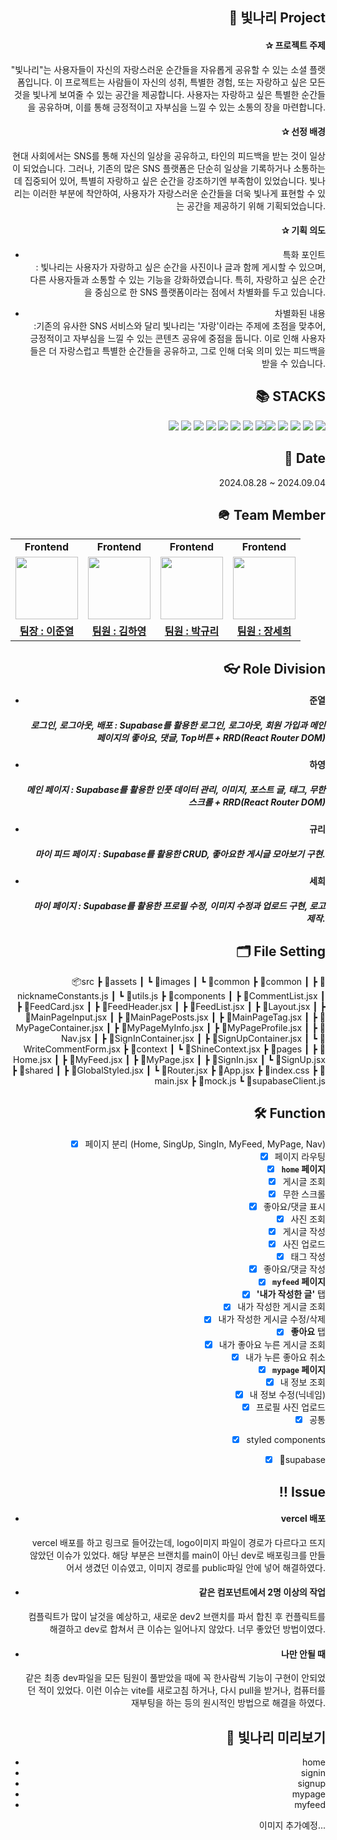 <div style="text-align: right;">
  <h2> 💫  빛나리 Project </h2>

<h4> ✰ 프로젝트 주제</h4>
  "빛나리"는 사용자들이 자신의 자랑스러운 순간들을 자유롭게 공유할 수 있는 소셜 플랫폼입니다. 이 프로젝트는 사람들이 자신의 성취, 특별한 경험, 또는 자랑하고 싶은 모든 것을 빛나게 보여줄 수 있는 공간을 제공합니다. 사용자는 자랑하고 싶은 특별한 순간들을 공유하며, 이를 통해 긍정적이고 자부심을 느낄 수 있는 소통의 장을 마련합니다.

<h4> ✰ 선정 배경</h4>
  현대 사회에서는 SNS를 통해 자신의 일상을 공유하고, 타인의 피드백을 받는 것이 일상이 되었습니다. 그러나, 기존의 많은 SNS 플랫폼은 단순히 일상을 기록하거나 소통하는 데 집중되어 있어, 특별히 자랑하고 싶은 순간을 강조하기엔 부족함이 있었습니다. 빛나리는 이러한 부분에 착안하여, 사용자가 자랑스러운 순간들을 더욱 빛나게 표현할 수 있는 공간을 제공하기 위해 기획되었습니다.

<h4> ✰ 기획 의도</h4>

  - 특화 포인트
  <br/>: 빛나리는 사용자가 자랑하고 싶은 순간을 사진이나 글과 함께 게시할 수 있으며, 다른 사용자들과 소통할 수 있는 기능을 강화하였습니다. 특히, 자랑하고 싶은 순간을 중심으로 한 SNS 플랫폼이라는 점에서 차별화를 두고 있습니다.

  - 차별화된 내용
  <br/>:기존의 유사한 SNS 서비스와 달리 빛나리는 '자랑'이라는 주제에 초점을 맞추어, 긍정적이고 자부심을 느낄 수 있는 콘텐츠 공유에 중점을 둡니다. 이로 인해 사용자들은 더 자랑스럽고 특별한 순간들을 공유하고, 그로 인해 더욱 의미 있는 피드백을 받을 수 있습니다.

<div style="text-align: right;">
  <h2>📚 STACKS</h2>

 <img src="https://img.shields.io/badge/react-61DAFB?style=for-the-badge&logo=react&logoColor=black"> <img src="https://img.shields.io/badge/vite-646CFF?style=for-the-badge&logo=vite&logoColor=white"> <img src="https://img.shields.io/badge/dotenv-ECD53F?style=for-the-badge&logo=dotenv&logoColor=white"> <img src="https://img.shields.io/badge/reactrouter-CA4245?style=for-the-badge&logo=reactrouter&logoColor=white"> <img src="https://img.shields.io/badge/supabase-3FCF8E?style=for-the-badge&logo=supabase&logoColor=white"> <img src="https://img.shields.io/badge/styledcomponents-DB7093?style=for-the-badge&logo=styledcomponents&logoColor=white"> <img src="https://img.shields.io/badge/git-F05032?style=for-the-badge&logo=git&logoColor=white"> <img src="https://img.shields.io/badge/html5-E34F26?style=for-the-badge&logo=html5&logoColor=white"><img src="https://img.shields.io/badge/css-1572B6?style=for-the-badge&logo=css3&logoColor=white"> <img src="https://img.shields.io/badge/javascript-F7DF1E?style=for-the-badge&logo=javascript&logoColor=black">  <img src="https://img.shields.io/badge/jquery-0769AD?style=for-the-badge&logo=jquery&logoColor=white"> <img src="https://img.shields.io/badge/github-181717?style=for-the-badge&logo=github&logoColor=white"> <img src="https://img.shields.io/badge/vercel-000000?style=for-the-badge&logo=vercel&logoColor=white">
</div>

<div style="text-align: right;">
  <h2>📅 Date </h2>
    2024.08.28 ~ 2024.09.04

<div style="text-align: right;">
  <h2> 🪖 Team Member</h2>
<table>
   <tr>
    <td align="center"><b>Frontend</b></td>
    <td align="center"><b>Frontend</b></td>
    <td align="center"><b>Frontend</b></td>
    <td align="center"><b>Frontend</b></td>
  </tr>
  <tr>
    <td align="center"><img src="https://avatars.githubusercontent.com/LeeJY97" width="100px" /></td>
    <td align="center"><img src="https://avatars.githubusercontent.com/duddlfkd02" width="100px" /></td>
    <td align="center"><img src="https://avatars.githubusercontent.com/kyulipark" width="100px" /></td>
    <td align="center"><img src="https://avatars.githubusercontent.com/sehee-jang" width="100px" /></td>
  </tr>
  <tr>
    <td align="center"><b><a href="https://github.com/LeeJY97">팀장 : 이준열</a></b></td>
    <td align="center"><b><a href="https://github.com/duddlfkd02">팀원 : 김하영</a></b></td>
    <td align="center"><b><a href="https://github.com/kyulipark">팀원 : 박규리</a></b></td>
    <td align="center"><b><a href="https://github.com/sehee-jang">팀원 : 장세희</a></b></td>
  </tr>
</table>


<div style="text-align: right;">
  <h2> 👓 Role Division </h2>
  
- <h4>준열</h4>
   <h5>로그인, 로그아웃, 배포 : Supabase를 활용한 로그인, 로그아웃, 회원 가입과 메인 페이지의 좋아요, 댓글, Top버튼 + RRD(React Router DOM)</h5>

- <h4>하영</h4>
  <h5>메인 페이지 : Supabase를 활용한 인풋 데이터 관리, 이미지, 포스트 글, 태그, 무한스크롤 + RRD(React Router DOM)</h5>

- <h4>규리</h4>
  <h5>마이 피드 페이지 : Supabase를 활용한 CRUD, 좋아요한 게시글 모아보기 구현. </h5>

- <h4>세희</h4>
  <h5>마이 페이지 : Supabase를 활용한 프로필 수정, 이미지 수정과 업로드 구현, 로고 제작. </h5>


<div style="text-align: right;">
  <h2>🗂️ File Setting </h2>

📦src
 ┣ 📂assets
 ┃ ┗ 📂images
 ┃   ┗ 📂common
 ┣ 📂common
 ┃ ┣ 📜nicknameConstants.js
 ┃ ┗ 📜utils.js
 ┣ 📂components
 ┃ ┣ 📜CommentList.jsx
 ┃ ┣ 📜FeedCard.jsx
 ┃ ┣ 📜FeedHeader.jsx
 ┃ ┣ 📜FeedList.jsx
 ┃ ┣ 📜Layout.jsx
 ┃ ┣ 📜MainPageInput.jsx
 ┃ ┣ 📜MainPagePosts.jsx
 ┃ ┣ 📜MainPageTag.jsx
 ┃ ┣ 📜MyPageContainer.jsx
 ┃ ┣ 📜MyPageMyInfo.jsx
 ┃ ┣ 📜MyPageProfile.jsx
 ┃ ┣ 📜Nav.jsx
 ┃ ┣ 📜SignInContainer.jsx
 ┃ ┣ 📜SignUpContainer.jsx
 ┃ ┗ 📜WriteCommentForm.jsx
 ┣ 📂context
 ┃ ┗ 📜ShineContext.jsx
 ┣ 📂pages
 ┃ ┣ 📜Home.jsx
 ┃ ┣ 📜MyFeed.jsx
 ┃ ┣ 📜MyPage.jsx
 ┃ ┣ 📜SignIn.jsx
 ┃ ┗ 📜SignUp.jsx
 ┣ 📂shared
 ┃ ┣ 📜GlobalStyled.jsx
 ┃ ┗ 📜Router.jsx
 ┣ 📜App.jsx
 ┣ 📜index.css
 ┣ 📜main.jsx
 ┣ 📜mock.js
 ┗ 📜supabaseClient.js


<div style="text-align: right;">
  <h2> 🛠️ Function </h2>

- [x] 페이지 분리 (Home, SingUp, SingIn, MyFeed, MyPage, Nav)
  - [x] 페이지 라우팅
- [x] **`home` 페이지**
  - [x] 게시글 조회
    - [x] 무한 스크롤
    - [x] 좋아요/댓글 표시
    - [x] 사진 조회
  - [x] 게시글 작성
    - [x] 사진 업로드
    - [x] 태그 작성
    - [x] 좋아요/댓글 작성
- [x] **`myfeed` 페이지**
  - [x] **'내가 작성한 글'** 탭
    - [x] 내가 작성한 게시글 조회
    - [x] 내가 작성한 게시글 수정/삭제
  - [x] **좋아요** 탭
    - [x] 내가 좋아요 누른 게시글 조회
    - [x] 내가 누른 좋아요 취소
  - [x] **`mypage` 페이지**
    - [x] 내 정보 조회
    - [x] 내 정보 수정(닉네임)
    - [x] 프로필 사진 업로드
- [x] 공통
  - [x] styled components
  - [x] supabase


<div style="text-align: right;">
  <h2> ‼️ Issue </h2>

- <h4>vercel 배포</h4>
  vercel 배포를 하고 링크로 들어갔는데, logo이미지 파일이 경로가 다르다고 뜨지 않았던 이슈가 있었다.
  해당 부분은 브랜치를 main이 아닌 dev로 배포링크를 만들어서 생겼던 이슈였고, 이미지 경로를 public파일 안에 넣어 해결하였다.
  
- <h4>같은 컴포넌트에서 2명 이상의 작업</h4>  
  컴플릭트가 많이 날것을 예상하고, 새로운 dev2 브랜치를 파서 합친 후 컨플릭트를 해결하고 dev로 합쳐서 큰 이슈는 일어나지 않았다.
  너무 좋았던 방법이였다.

- <h4>나만 안될 때</h4>
  같은 최종 dev파일을 모든 팀원이 풀받았을 때에 꼭 한사람씩 기능이 구현이 안되었던 적이 있었다. 이런 이슈는 vite를 새로고침 하거나, 다시 pull을 받거나, 컴퓨터를 재부팅을 하는 등의 원시적인 방법으로 해결을 하였다.


<div style="text-align: right;">
  <h2>  💫 빛나리  미리보기 </h2>

  - home 
  - signin
  - signup
  - mypage
  - myfeed

이미지 추가예정...
  
